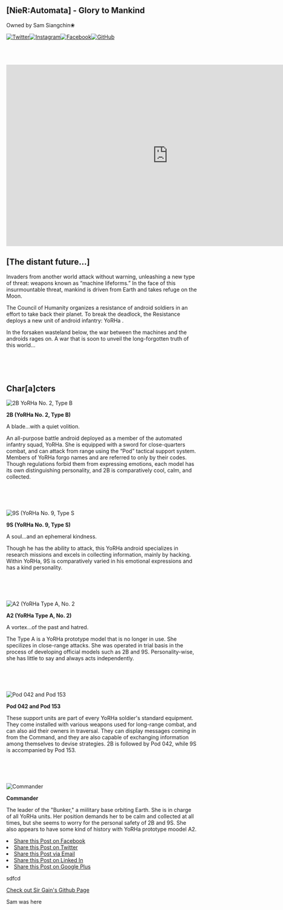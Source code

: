 ## **[NieR:Automata] - Glory to Mankind** 
Owned by Sam Siangchin❀     

[![Twitter](https://img.shields.io/badge/@siangchinsam-%231DA1F2.svg?style=for-the-badge&logo=Twitter&logoColor=white)](https://twitter.com/siangchinsam)[![Instagram](https://img.shields.io/badge/@siangchinsam-%23E4405F.svg?style=for-the-badge&logo=Instagram&logoColor=white)](https://www.instagram.com/siangchinsam/)[![Facebook](https://img.shields.io/badge/@SamanthaSiangchin-1877F2?style=for-the-badge&logo=facebook&logoColor=white)](https://www.facebook.com/samchin.0313/)[![GitHub](https://img.shields.io/badge/shamshangchuan.github.io-%23121011.svg?style=for-the-badge&logo=github&logoColor=white)](https://github.com/shamshangchuan/shamshangchuan.github.io)

<br />
<br />
<br />

<iframe width="853" height="480" src="https://www.youtube.com/embed/mOQwMLWEJrg" title="YouTube video player" frameborder="0" allow="accelerometer; autoplay; clipboard-write; encrypted-media; gyroscope; picture-in-picture" allowfullscreen></iframe>


## **[The distant future…]**

 Invaders from another world attack without warning, unleashing a new type of threat: weapons known as “machine lifeforms.” In the face of this insurmountable threat, mankind is driven from Earth and takes refuge on the Moon.

 The Council of Humanity organizes a resistance of android soldiers in an effort to take back their planet. To break the deadlock, the Resistance deploys a new unit of android infantry: YoRHa .

 In the forsaken wasteland below, the war between the machines and the androids rages on. A war that is soon to unveil the long-forgotten truth of this world...

<br />
<br />
<br />

## Char[a]cters

 ![2B YoRHa No. 2, Type B](https://venturebeat.com/wp-content/uploads/2017/08/nierautomata-1280-1-1488398963732_1280w.jpg?fit=750%2C422&strip=all)
                                                                                                                        
**2B (YoRHa No. 2, Type B)**

A blade…with a quiet volition.<br />

An all-purpose battle android deployed as a member of the automated infantry squad, YoRHa. She is equipped with a sword for close-quarters combat, and can attack from range using the “Pod” tactical support system. Members of YoRHa forgo names and are referred to only by their codes. Though regulations forbid them from expressing emotions, each model has its own distinguishing personality, and 2B is comparatively cool, calm, and collected.<br />


<br />
<br />
<br />


 ![9S (YoRHa No. 9, Type S](https://www.platinumgames.com/wp-content/uploads/2016/03/9S.jpg)

 **9S (YoRHa No. 9, Type S)**

A soul…and an ephemeral kindness.<br />

Though he has the ability to attack, this YoRHa android specializes in research missions and excels in collecting information, mainly by hacking. Within YoRHa, 9S is comparatively varied in his emotional expressions and has a kind personality.<br />


<br />
<br />
<br />



![A2 (YoRHa Type A, No. 2](https://www.platinumgames.com/wp-content/uploads/2016/03/A2-1.jpg)

**A2 (YoRHa Type A, No. 2)**

 A vortex...of the past and hatred.
 
The Type A is a YoRHa prototype model that is no longer in use. She specilizes in close-range attacks. She was operated in trial basis in the process of developing official models such as 2B and 9S. Personality-wise, she has little to say and always acts independently.  

<br />
<br />
<br />

![Pod 042 and Pod 153](https://www.platinumgames.com/wp-content/uploads/2016/03/Pod_SS_01-1200x675.jpg)





**Pod 042 and Pod 153**

These support units are part of every YoRHa soldier's standard equipment. They come installed with various weapons used for long-range combat, and can also aid their owners in traversal. They can display messages coming in from the Command, and they are also capable of exchanging information among themselves to devise strategies. 2B is followed by Pod 042, while 9S is accompanied by Pod 153.

<br />
<br />
<br />

![Commander](https://www.platinumgames.com/wp-content/uploads/2016/03/Commander_SS_01-1200x675.jpg)

**Commander**

The leader of the "Bunker," a miilitary base orbiting Earth. She is in charge of all YoRHa units. Her position demands her to be calm and collected at all times, but she seems to worry for the personal safety of 2B and 9S. She also appears to have some kind of history with YoRHa prototype moodel A2.




            
            













<nav class="share" role="menu" aria-label="Share Links">
    <li class="share__item">
        <a href="<?php echo $links['facebook']; ?>" class="share__link"><span class="icon icon--xlarge icon--social-fb"></span><span class="is-hidden">Share this Post on Facebook</span></a>
    </li>
    <li class="share__item">
        <a href="<?php echo $links['twitter']; ?>" class="share__link"><span class="icon icon--xlarge icon--social-tw"></span><span class="is-hidden">Share this Post on Twitter</span></a>
    </li>
    <li class="share__item">
        <a href="<?php echo $links['mail']; ?>" class="share__link"><span class="icon icon--xlarge icon--social-mail"></span><span class="is-hidden">Share this Post via Email</span></a>
    </li>
    <li class="share__item">
        <a href="<?php echo $links['linkedin']; ?>" class="share__link"><span class="icon icon--xlarge icon--social-li"></span><span class="is-hidden">Share this Post on Linked In</span></a>
    </li>
    <li class="share__item">
        <a href="<?php echo $links['gplus']; ?>" class="share__link"><span class="icon icon--xlarge icon--social-gp"></span><span class="is-hidden">Share this Post on Google Plus</span></a>
    </li>
</nav>  
  
  sdfcd
  
 [Check out Sir Gain's Github Page](https://641n.github.io/)

 Sam was here
